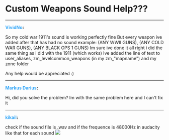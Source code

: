 # Custom Weapons Sound Help???


---
<strong><span style="color:#34a7f9;">VividNo</span>:</strong>

So my cold war 1911&#39;s sound is working perfectly fine
But every weapon ive added after that has had no sound example: (ANY WWII GUNS), (ANY COLD WAR GUNS), (ANY BLACK OPS 1 GUNS)
Im sure ive done it all right i did the same thing as i did with the 1911 (which works)
Ive added the line of text to user_aliases, zm_levelcommon_weapons (in my zm_&quot;mapname&quot;) and my zone folder


Any help would be appreciated :)

---
<strong><span style="color:#34a7f9;">Markus Darius</span>:</strong>

Hi, did you solve the problem? Im with the same problem here and I can&#39;t fix it

---
<strong><span style="color:#34a7f9;">kikail</span>:</strong>

check if the sound file is .wav and if the frequence is 48000Hz in audacity like that for each sound <img src="1259">

